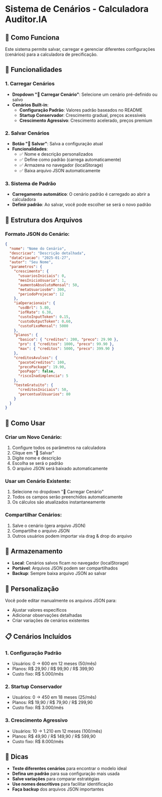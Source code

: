 # Sistema de Cenários - Calculadora Auditor.IA

## 📁 Como Funciona

Este sistema permite salvar, carregar e gerenciar diferentes configurações (cenários) para a calculadora de precificação.

## 🎯 Funcionalidades

### **1. Carregar Cenários**
- **Dropdown "📁 Carregar Cenário"**: Selecione um cenário pré-definido ou salvo
- **Cenários Built-in**:
  - **Configuração Padrão**: Valores padrão baseados no README
  - **Startup Conservador**: Crescimento gradual, preços acessíveis
  - **Crescimento Agressivo**: Crescimento acelerado, preços premium

### **2. Salvar Cenários**
- **Botão "💾 Salvar"**: Salva a configuração atual
- **Funcionalidades**:
  - ✅ Nome e descrição personalizados
  - ✅ Define como padrão (carrega automaticamente)
  - ✅ Armazena no navegador (localStorage)
  - ✅ Baixa arquivo JSON automaticamente

### **3. Sistema de Padrão**
- **Carregamento automático**: O cenário padrão é carregado ao abrir a calculadora
- **Definir padrão**: Ao salvar, você pode escolher se será o novo padrão

## 📂 Estrutura dos Arquivos

### **Formato JSON do Cenário:**
```json
{
  "nome": "Nome do Cenário",
  "descricao": "Descrição detalhada",
  "dataCriacao": "2025-01-27",
  "autor": "Seu Nome",
  "parametros": {
    "crescimento": {
      "usuariosIniciais": 0,
      "mesInicioUsuario": 1,
      "aumentoAbsolutoMensal": 50,
      "metaUsuarios6m": 300,
      "periodoProjecao": 12
    },
    "iaOperacionais": {
      "usdBrl": 5.80,
      "iofRate": 6.38,
      "custoInputToken": 0.15,
      "custoOutputToken": 0.60,
      "custoFixoMensal": 5000
    },
    "planos": {
      "basico": { "creditos": 200, "preco": 29.90 },
      "pro": { "creditos": 1000, "preco": 99.90 },
      "max": { "creditos": 5000, "preco": 399.90 }
    },
    "creditosAvulsos": {
      "pacoteCreditos": 100,
      "precoPackage": 19.90,
      "posPago": false,
      "riscoInadimplencia": 5
    },
    "testeGratuito": {
      "creditosIniciais": 50,
      "percentualUsuarios": 80
    }
  }
}
```

## 🚀 Como Usar

### **Criar um Novo Cenário:**
1. Configure todos os parâmetros na calculadora
2. Clique em "💾 Salvar"
3. Digite nome e descrição
4. Escolha se será o padrão
5. O arquivo JSON será baixado automaticamente

### **Usar um Cenário Existente:**
1. Selecione no dropdown "📁 Carregar Cenário"
2. Todos os campos serão preenchidos automaticamente
3. Os cálculos são atualizados instantaneamente

### **Compartilhar Cenários:**
1. Salve o cenário (gera arquivo JSON)
2. Compartilhe o arquivo JSON
3. Outros usuários podem importar via drag & drop do arquivo

## 💾 Armazenamento

- **Local**: Cenários salvos ficam no navegador (localStorage)
- **Portável**: Arquivos JSON podem ser compartilhados
- **Backup**: Sempre baixa arquivo JSON ao salvar

## 🔧 Personalização

Você pode editar manualmente os arquivos JSON para:
- Ajustar valores específicos
- Adicionar observações detalhadas
- Criar variações de cenários existentes

## 📋 Cenários Incluídos

### **1. Configuração Padrão**
- Usuários: 0 → 600 em 12 meses (50/mês)
- Planos: R$ 29,90 / R$ 99,90 / R$ 399,90
- Custo fixo: R$ 5.000/mês

### **2. Startup Conservador**
- Usuários: 0 → 450 em 18 meses (25/mês)
- Planos: R$ 19,90 / R$ 79,90 / R$ 299,90
- Custo fixo: R$ 3.000/mês

### **3. Crescimento Agressivo**
- Usuários: 10 → 1.210 em 12 meses (100/mês)
- Planos: R$ 49,90 / R$ 149,90 / R$ 599,90
- Custo fixo: R$ 8.000/mês

## 🎯 Dicas

- **Teste diferentes cenários** para encontrar o modelo ideal
- **Defina um padrão** para sua configuração mais usada
- **Salve variações** para comparar estratégias
- **Use nomes descritivos** para facilitar identificação
- **Faça backup** dos arquivos JSON importantes